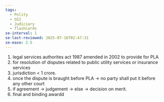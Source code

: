 ```yaml
---
tags:
  - Polity
  - GS2
  - Judiciary
  - flashcards
se-interval: 1
se-last-reviewed: 2025-07-16T02:47:31
se-ease: 2.5
---
```


1. legal services authorites act 1987 amended in 2002 to provide for PLA
2. for resolution of disputes related to public utility services or insurance services
3. jurisdiction < 1 crore.
4. once the dispute is braught before PLA -> no party shall put it before any other court
5. if agreement -> judgement -> else -> decision on merit.
6. final and binding awardd